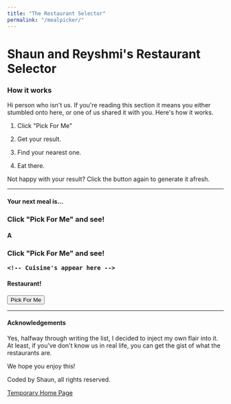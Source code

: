 ```yaml
---
title: "The Restaurant Selector"
permalink: "/mealpicker/"
---
```


# Shaun and Reyshmi's Restaurant Selector

### How it works
Hi person who isn't us. If you're reading this section it means you either stumbled onto here, or one of us shared it with you. Here's how it works.

1) Click "Pick For Me"

2) Get your result.

3) Find your nearest one.

4) Eat there.


Not happy with your result? Click the button again to generate it afresh.

***

#### Your next meal is...

<h3 id="restaurantHTML">
Click "Pick For Me" and see!
    <!-- Brand's appear here -->
</h3>

#### A

<h3 id="cuisineHTML">

Click "Pick For Me" and see!

    <!-- Cuisine's appear here -->
</h3>

#### Restaurant!

<button onclick="pickClick()">Pick For Me</button>

***
#### Acknowledgements
Yes, halfway through writing the list, I decided to inject my own flair into it. At least, if you've don't know us in real life, you can get the gist of what the restaurants are.

We hope you enjoy this!

Coded by Shaun, all rights reserved.

<a href="/">Temporary Home Page</a>


<script src="../scripts/mealpicker.js"></script>